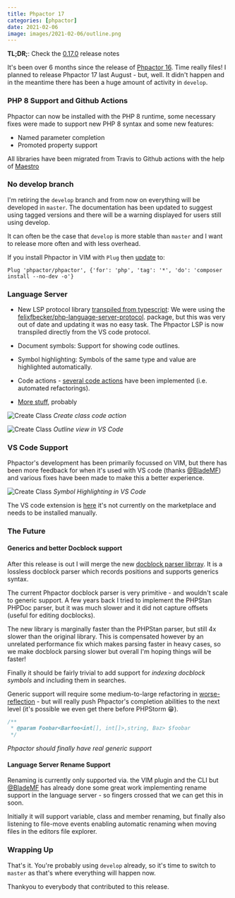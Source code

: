```yaml
--- 
title: Phpactor 17
categories: [phpactor]
date: 2021-02-06
image: images/2021-02-06/outline.png
---
```

**TL;DR;**: Check the [0.17.0](https://github.com/phpactor/phpactor/releases/tag/0.17.0)
release notes

It's been over 6 months since the release of [Phpactor
16](https://www.dantleech.com/blog/2020/06/09/phpactor-16/). Time really
files! I planned to release Phpactor 17 last August - but, well. It didn't
happen and in the meantime there has been a huge amount of activity in
`develop`.

### PHP 8 Support and Github Actions

Phpactor can now be installed with the PHP 8 runtime, some necessary fixes
were made to support new PHP 8 syntax and some new features:

- Named parameter completion
- Promoted property support

All libraries have been migrated from Travis to Github actions with the help
of [Maestro](http://localhost:8000/blog/2020/12/24/maestro-two/)

### No develop branch

I'm retiring the `develop` branch and from now on everything will be developed
in `master`. The documentation has been updated to suggest using tagged
versions and there will be a warning displayed for users still using develop.

It can often be the case that `develop` is more stable than `master` and I
want to release more often and with less overhead.

If you install Phpactor in VIM with `Plug` then
[update](https://phpactor.readthedocs.io/en/master/usage/vim-plugin.html) to:

```
Plug 'phpactor/phpactor', {'for': 'php', 'tag': '*', 'do': 'composer install --no-dev -o'}
```

### Language Server

- New LSP protocol library [transpiled from
  typescript](https://github.com/phpactor/language-server-protocol): We were
  using the
  [felixfbecker/php-language-server-protocol](https://github.com/felixfbecker/php-language-server-protocol).
  package, but this was very out of date and updating it was no easy task. The
  Phpactor LSP is now transpiled directly from the VS code protocol.

- Document symbols: Support for showing code outlines.
- Symbol highlighting: Symbols of the same type and value are highlighted
  automatically.
- Code actions - [several code
  actions](https://phpactor.readthedocs.io/en/develop/lsp/code-actions.html) have been implemented (i.e. automated refactorings).
- [More stuff](https://github.com/phpactor/phpactor/releases/tag/0.17.0), probably

![Create Class](/images/2021-02-06/create-class.gif)
*Create class code action*

![Create Class](/images/2021-02-06/outline.png)
*Outline view in VS Code*

### VS Code Support

Phpactor's development has been primarily focussed on VIM, but there has been
more feedback for when it's used with VS code (thanks
[@BladeMF](https://www.google.co.uk/search?q=blademf%20github&cad=h)) and
various fixes have been made to make this a better experience.

![Create Class](/images/2021-02-06/symbol-hightlighting.gif)
*Symbol Highlighting in VS Code*

The VS code extension is [here](https://github.com/phpactor/vscode-phpactor)
it's not currently on the marketplace and needs to be installed manually.

### The Future

#### Generics and better Docblock support

After this release is out I will merge the new [docblock parser
librray](https://github.com/phpactor/docblock-parser). It is a lossless
docblock parser which records positions and supports generics syntax.

The current Phpactor docblock parser is very primitive - and wouldn't scale to
generic support. A few years back I tried to implement the PHPStan PHPDoc
parser, but it was much slower and it did not capture offsets (useful for
editing docblocks).

The new library is marginally faster than the PHPStan parser, but still 4x
slower than the original library. This is compensated however by an unrelated
performance fix which makes parsing faster in heavy cases, so we make docblock
parsing slower but overall I'm hoping things will be faster!

Finally it should be fairly trivial to add support for *indexing docblock
symbols* and including them in searches.

Generic support will require some medium-to-large refactoring in
[worse-reflection](https://github.com/phpactor/worse-reflection) - but will
really push Phpactor's completion abilities to the next level (it's possible
we even get there before PHPStorm 😁).

```php
/**
 * @param Foobar<Barfoo<int[], int[]>,string, Baz> $foobar
 */
```
*Phpactor should finally have real generic support*

#### Language Server Rename Support

Renaming is currently only supported via. the VIM plugin and the CLI but
[@BladeMF](https://www.google.co.uk/search?q=blademf%20github&cad=h) has
already done some great work implementing rename support in the language
server - so fingers crossed that we can get this in soon.

Initially it will support variable, class and member renaming, but finally
also listening to file-move events enabling automatic renaming when moving
files in the editors file explorer.

### Wrapping Up

That's it. You're probably using `develop` already, so it's time to switch to
`master` as that's where everything will happen now.

Thankyou to everybody that contributed to this release.
